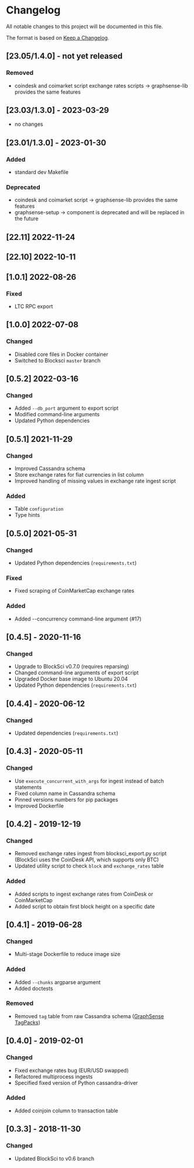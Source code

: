 # Changelog
All notable changes to this project will be documented in this file.

The format is based on [Keep a Changelog](https://keepachangelog.com/en/1.0.0/).

## [23.05/1.4.0] - not yet released
### Removed
- coindesk and coimarket script exchange rates scripts -> graphsense-lib provides the same features

## [23.03/1.3.0] - 2023-03-29
- no changes

## [23.01/1.3.0] - 2023-01-30
### Added
- standard dev Makefile
### Deprecated
- coindesk and coimarket script -> graphsense-lib provides the same features
- graphsense-setup -> component is deprecated and will be replaced in the future

## [22.11] 2022-11-24

## [22.10] 2022-10-11

## [1.0.1] 2022-08-26
### Fixed
- LTC RPC export

## [1.0.0] 2022-07-08
### Changed
- Disabled core files in Docker container
- Switched to Blocksci `master` branch

## [0.5.2] 2022-03-16
### Changed
- Added `--db_port` argument to export script
- Modified command-line arguments
- Updated Python dependencies

## [0.5.1] 2021-11-29
### Changed
- Improved Cassandra schema
- Store exchange rates for fiat currencies in list column
- Improved handling of missing values in exchange rate ingest script
### Added
- Table `configuration`
- Type hints

## [0.5.0] 2021-05-31
### Changed
- Updated Python dependencies (`requirements.txt`)
### Fixed
- Fixed scraping of CoinMarketCap exchange rates
### Added
- Added --concurrency command-line argument (#17)

## [0.4.5] - 2020-11-16
### Changed
- Upgrade to BlockSci v0.7.0 (requires reparsing)
- Changed command-line arguments of export script
- Upgraded Docker base image to Ubuntu 20.04
- Updated Python dependencies (`requirements.txt`)

## [0.4.4] - 2020-06-12
### Changed
- Updated dependencies (`requirements.txt`)

## [0.4.3] - 2020-05-11
### Changed
- Use `execute_concurrent_with_args` for ingest instead of batch statements
- Fixed column name in Cassandra schema
- Pinned versions numbers for pip packages
- Improved Dockerfile

## [0.4.2] - 2019-12-19
### Changed
- Removed exchange rates ingest from blocksci_export.py script (BlockSci uses the CoinDesk API, which supports only BTC)
- Updated utility script to check `block` and `exchange_rates` table
### Added
- Added scripts to ingest exchange rates from CoinDesk or CoinMarketCap
- Added script to obtain first block height on a specific date

## [0.4.1] - 2019-06-28
### Changed
- Multi-stage Dockerfile to reduce image size
### Added
- Added `--chunks` argparse argument
- Added doctests
### Removed
- Removed `tag` table from raw Cassandra schema ([GraphSense TagPacks](https://github.com/graphsense/graphsense-tagpacks))

## [0.4.0] - 2019-02-01
### Changed
- Fixed exchange rates bug (EUR/USD swapped)
- Refactored multiprocess ingests
- Specified fixed version of Python cassandra-driver
### Added
- Added coinjoin column to transaction table

## [0.3.3] - 2018-11-30
### Changed
- Updated BlockSci to v0.6 branch
